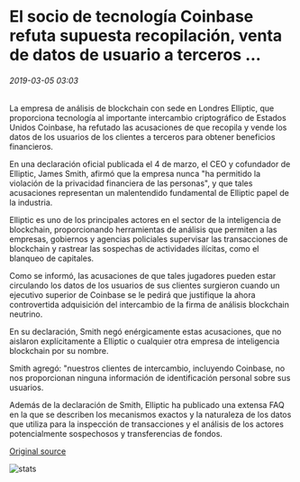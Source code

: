 # El socio de tecnología Coinbase refuta supuesta recopilación, venta de datos de usuario a terceros ...

###### 2019-03-05 03:03

La empresa de análisis de blockchain con sede en Londres Elliptic, que proporciona tecnología al importante intercambio criptográfico de Estados Unidos Coinbase, ha refutado las acusaciones de que recopila y vende los datos de los usuarios de los clientes a terceros para obtener beneficios financieros.

En una declaración oficial publicada el 4 de marzo, el CEO y cofundador de Elliptic, James Smith, afirmó que la empresa nunca "ha permitido la violación de la privacidad financiera de las personas", y que tales acusaciones representan un malentendido fundamental de Elliptic papel de la industria.

Elliptic es uno de los principales actores en el sector de la inteligencia de blockchain, proporcionando herramientas de análisis que permiten a las empresas, gobiernos y agencias policiales supervisar las transacciones de blockchain y rastrear las sospechas de actividades ilícitas, como el blanqueo de capitales.

Como se informó, las acusaciones de que tales jugadores pueden estar circulando los datos de los usuarios de sus clientes surgieron cuando un ejecutivo superior de Coinbase se le pedirá que justifique la ahora controvertida adquisición del intercambio de la firma de análisis blockchain neutrino.

En su declaración, Smith negó enérgicamente estas acusaciones, que no aislaron explícitamente a Elliptic o cualquier otra empresa de inteligencia blockchain por su nombre.

Smith agregó: "nuestros clientes de intercambio, incluyendo Coinbase, no nos proporcionan ninguna información de identificación personal sobre sus usuarios.

Además de la declaración de Smith, Elliptic ha publicado una extensa FAQ en la que se describen los mecanismos exactos y la naturaleza de los datos que utiliza para la inspección de transacciones y el análisis de los actores potencialmente sospechosos y transferencias de fondos.

[Original source](https://cointelegraph.com/news/coinbase-technology-partner-refutes-alleged-collection-sale-of-user-data-to-third-parties)

![stats](https://c.statcounter.com/11760860/0/a89fa40b/1/ "stats")